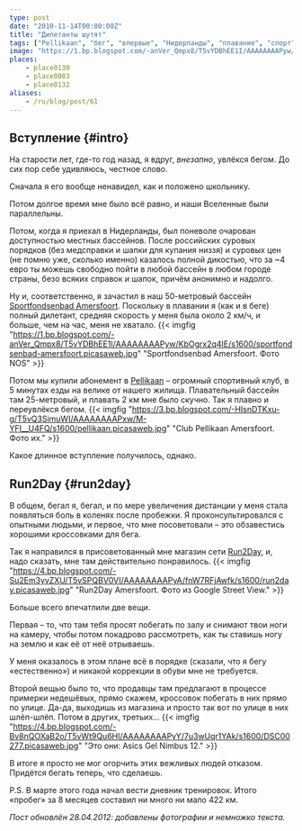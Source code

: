 ```yaml
---
type: post
date: "2010-11-14T00:00:00Z"
title: "Дилетанты шутят"
tags: ["Pellikaan", "бег", "впервые", "Нидерланды", "плавание", "спорт"]
image: "https://1.bp.blogspot.com/-anVer_Qmpx8/T5vYDBhEE1I/AAAAAAAAPyw/KbOgrx2q4IE/s1600/sportfondsenbad-amersfoort.picasaweb.jpg"
places:
    - place0130
    - place0083
    - place0132
aliases:
    - /ru/blog/post/61
---
```


## Вступление {#intro}

На старости лет, где-то год назад, я вдруг, *внезапно*, увлёкся бегом. До сих пор себе удивляюсь, честное слово.

Сначала я его вообще ненавидел, как и положено школьнику.

<!--more-->

Потом долгое время мне было всё равно, и наши Вселенные были параллельны.

Потом, когда я приехал в Нидерланды, был поневоле очарован доступностью местных бассейнов. После российских суровых порядков (без медсправки и шапки для купания низзя) и суровых цен (не помню уже, сколько именно) казалось полной дикостью, что за ~4 евро ты можешь свободно пойти в любой бассейн в любом городе страны, безо всяких справок и шапок, причём анонимно и надолго.

Ну и, соответственно, я зачастил в наш 50-метровый бассейн [Sportfondsenbad Amersfoort](http://www.sro.nl/accommodaties/zwembaden/sportfondsenbad-amersfoort/). Поскольку в плавании я (как и в беге) полный дилетант, средняя скорость у меня была около 2 км/ч, и больше, чем на час, меня не хватало.
{{< imgfig "https://1.bp.blogspot.com/-anVer_Qmpx8/T5vYDBhEE1I/AAAAAAAAPyw/KbOgrx2q4IE/s1600/sportfondsenbad-amersfoort.picasaweb.jpg" "Sportfondsenbad Amersfoort. Фото NOS" >}}

Потом мы купили абонемент в [Pellikaan](http://www.phrc.nl/) – огромный спортивный клуб, в 5 минутах езды на велике от нашего жилища. Плавательный бассейн там 25-метровый, и плавать 2 км мне было скучно. Так я плавно и переувлёкся бегом.
{{< imgfig "https://3.bp.blogspot.com/-HIsnDTKxu-g/T5vQ3SimuWI/AAAAAAAAPxw/M-YFI__U4FQ/s1600/pellikaan.picasaweb.jpg" "Club Pellikaan Amersfoort. Фото их." >}}

Какое длинное вступление получилось, однако.

## Run2Day {#run2day}

В общем, бегал я, бегал, и по мере увеличения дистанции у меня стала появляться боль в коленях после пробежки. Я проконсультировался с опытными людьми, и первое, что мне посоветовали – это обзавестись хорошими кроссовками для бега.

Так я направился в присоветованный мне магазин сети [Run2Day](http://www.run2day.nl/), и, надо сказать, мне там действительно понравилось.
{{< imgfig "https://4.bp.blogspot.com/-Su2Em3yvZXU/T5vSPQBV0VI/AAAAAAAAPyA/fnW7RFjAwfk/s1600/run2day.picasaweb.jpg" "Run2Day Amersfoort. Фото из Google Street View." >}}

Больше всего впечатлили две вещи.

Первая – то, что там тебя просят побегать по залу и снимают твои ноги на камеру, чтобы потом покадрово рассмотреть, как ты ставишь ногу на землю и как её от неё отрываешь.

У меня оказалось в этом плане всё в порядке (сказали, что я бегу «естественно») и никакой коррекции в обуви мне не требуется.

Второй вещью было то, что продавцы там предлагают в процессе примерки недешёвых, прямо скажем, кроссовок побегать в них прямо по улице. Да-да, выходишь из магазина и просто так вот по улице в них шлёп-шлёп. Потом в других, третьих…
{{< imgfig "https://4.bp.blogspot.com/-Bv8nQOXaB2o/T5vWt9Qu6HI/AAAAAAAAPyY/7u3wUqr1YAk/s1600/DSC00277.picasaweb.jpg" "Это они: Asics Gel Nimbus 12." >}}

В итоге я просто не мог огорчить этих вежливых людей отказом. Придётся бегать теперь, что сделаешь.

P.S. В марте этого года начал вести дневник тренировок. Итого «пробег» за 8 месяцев составил ни много ни мало 422 км.

*Пост обновлён 28.04.2012: добавлены фотографии и немножко текста.*
